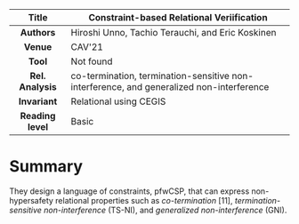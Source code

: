 | **Title**     | Constraint-based Relational Veriification                                                    |
|:-------------:|----------------------------------------------------------------------------------------------|
| **Authors**   | Hiroshi Unno, Tachio Terauchi, and Eric Koskinen                                             |
| **Venue**     | CAV'21                                                                                       |
| **Tool**      | Not found                                                                                    |
| **Rel. Analysis** | co-termination, termination-sensitive non-interference, and generalized non-interference |
| **Invariant** | Relational using CEGIS                                                                       |
| **Reading level** | Basic                                                                                    |


# Summary

They design a language of constraints, pfwCSP, 
that can express non-hypersafety relational properties such as *co-termination* [11], 
*termination-sensitive non-interference* (TS-NI), and *generalized non-interference* (GNI).
